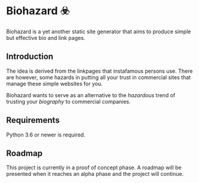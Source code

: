 # Biohazard ☣️
Biohazard is a yet another static site generator that aims to produce simple but effective bio and link pages.

## Introduction
The idea is derived from the linkpages that instafamous persons use.
There are however, some hazards in putting all your trust in commercial sites that manage these simple websites for you.

Biohazard wants to serve as an alternative to the *hazardous* trend of trusting your *biography* to commercial companies.

## Requirements
Python 3.6 or newer is required.

## Roadmap
This project is currently in a proof of concept phase.
A roadmap will be presented when it reaches an alpha phase and the project will continue.
